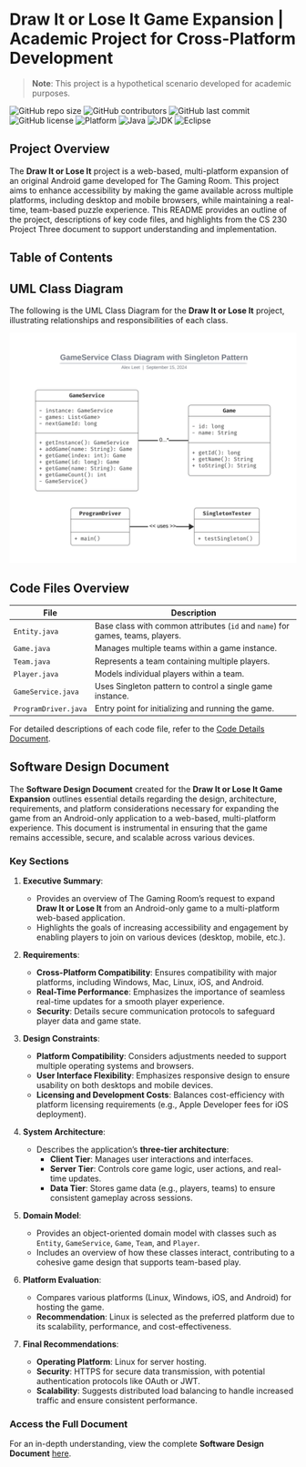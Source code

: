 # Draw It or Lose It Game Expansion | Academic Project for Cross-Platform Development

> **Note**: This project is a hypothetical scenario developed for academic purposes.

![GitHub repo size](https://img.shields.io/github/repo-size/AlexLeetDev/CS230_DrawIt_GameApp)
![GitHub contributors](https://img.shields.io/github/contributors/AlexLeetDev/CS230_DrawIt_GameApp)
![GitHub last commit](https://img.shields.io/github/last-commit/AlexLeetDev/CS230_DrawIt_GameApp)
![GitHub license](https://img.shields.io/github/license/AlexLeetDev/CS230_DrawIt_GameApp)
![Platform](https://img.shields.io/badge/platform-multi--platform-blue)
![Java](https://img.shields.io/badge/language-Java-orange)
![JDK](https://img.shields.io/badge/JDK-17-blue)
![Eclipse](https://img.shields.io/badge/IDE-Eclipse-purple)

## Project Overview

The **Draw It or Lose It** project is a web-based, multi-platform expansion of an original Android game developed for The Gaming Room. This project aims to enhance accessibility by making the game available across multiple platforms, including desktop and mobile browsers, while maintaining a real-time, team-based puzzle experience. This README provides an outline of the project, descriptions of key code files, and highlights from the CS 230 Project Three document to support understanding and implementation.

## Table of Contents

## UML Class Diagram

The following is the UML Class Diagram for the **Draw It or Lose It** project, illustrating relationships and responsibilities of each class.

![UML Class Diagram](https://github.com/AlexLeetDev/CS230_DrawIt_GameApp/blob/main/Assets/CS-230_Project_One_UML_LEET.png)

## Code Files Overview

| File                | Description                                                                      |
|---------------------|----------------------------------------------------------------------------------|
| `Entity.java`       | Base class with common attributes (`id` and `name`) for games, teams, players.   |
| `Game.java`         | Manages multiple teams within a game instance.                                   |
| `Team.java`         | Represents a team containing multiple players.                                   |
| `Player.java`       | Models individual players within a team.                                         |
| `GameService.java`  | Uses Singleton pattern to control a single game instance.                        |
| `ProgramDriver.java`| Entry point for initializing and running the game.                               |

For detailed descriptions of each code file, refer to the [Code Details Document](Assets/code-details.md).

## Software Design Document

The **Software Design Document** created for the **Draw It or Lose It Game Expansion** outlines essential details regarding the design, architecture, requirements, and platform considerations necessary for expanding the game from an Android-only application to a web-based, multi-platform experience. This document is instrumental in ensuring that the game remains accessible, secure, and scalable across various devices.

### Key Sections

1. **Executive Summary**:
   - Provides an overview of The Gaming Room’s request to expand **Draw It or Lose It** from an Android-only game to a multi-platform web-based application.
   - Highlights the goals of increasing accessibility and engagement by enabling players to join on various devices (desktop, mobile, etc.).

2. **Requirements**:
   - **Cross-Platform Compatibility**: Ensures compatibility with major platforms, including Windows, Mac, Linux, iOS, and Android.
   - **Real-Time Performance**: Emphasizes the importance of seamless real-time updates for a smooth player experience.
   - **Security**: Details secure communication protocols to safeguard player data and game state.

3. **Design Constraints**:
   - **Platform Compatibility**: Considers adjustments needed to support multiple operating systems and browsers.
   - **User Interface Flexibility**: Emphasizes responsive design to ensure usability on both desktops and mobile devices.
   - **Licensing and Development Costs**: Balances cost-efficiency with platform licensing requirements (e.g., Apple Developer fees for iOS deployment).

4. **System Architecture**:
   - Describes the application’s **three-tier architecture**:
     - **Client Tier**: Manages user interactions and interfaces.
     - **Server Tier**: Controls core game logic, user actions, and real-time updates.
     - **Data Tier**: Stores game data (e.g., players, teams) to ensure consistent gameplay across sessions.

5. **Domain Model**:
   - Provides an object-oriented domain model with classes such as `Entity`, `GameService`, `Game`, `Team`, and `Player`.
   - Includes an overview of how these classes interact, contributing to a cohesive game design that supports team-based play.

6. **Platform Evaluation**:
   - Compares various platforms (Linux, Windows, iOS, and Android) for hosting the game.
   - **Recommendation**: Linux is selected as the preferred platform due to its scalability, performance, and cost-effectiveness.

7. **Final Recommendations**:
   - **Operating Platform**: Linux for server hosting.
   - **Security**: HTTPS for secure data transmission, with potential authentication protocols like OAuth or JWT.
   - **Scalability**: Suggests distributed load balancing to handle increased traffic and ensure consistent performance.

### Access the Full Document

For an in-depth understanding, view the complete **Software Design Document** [here](https://github.com/AlexLeetDev/CS230_DrawIt_GameApp/blob/main/Assets/CS230_7-1_Project_Three_LEET.docx).

